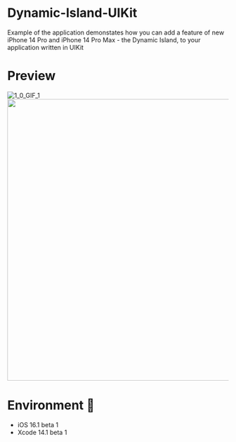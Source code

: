 # Dynamic-Island-UIKit
Example of the application demonstates how you can add a feature of new iPhone 14 Pro and iPhone 14 Pro Max - the Dynamic Island, to your application written in UIKit

# Preview
![1_0_GIF_1](https://user-images.githubusercontent.com/63758848/195162323-5f1e28f9-b113-42d6-8adf-f7580f6b8016.gif)
<img src="https://user-images.githubusercontent.com/63758848/195165049-d80c29b9-5643-4b67-a086-bce4a3cb0c77.png" width="640">


# Environment 🔨
- iOS 16.1 beta 1
- Xcode 14.1 beta 1

